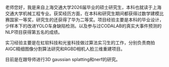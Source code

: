 老师您好，我是来自上海交通大学2026届毕业的硕士研究生，本科也就读于上海交通大学机械工程专业。获奖经历方面，在本科和研究生期间都获得过数学建模比赛国家一等奖，研究生的还获得了华为二等奖。项目经验主要是本科的毕业设计，少样本下的改进YOLO车身缺陷检测。以及参与过CODALAB的真实大事件预测的NLP项目获得第五名的成绩。

实习经验主要是在虹软科技和光鉴科技做过算法实习生的工作，分别负责商拍AIGC精细图像分割算法研究和RGBD相机人脸三维重建项目。

目前是在跟导师进行3D gaussian splatting和nerf的研究。


